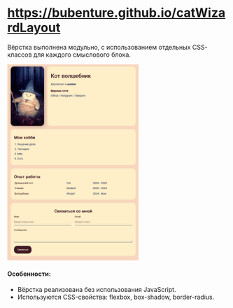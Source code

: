 # https://bubenture.github.io/catWizardLayout

Вёрстка выполнена модульно, с использованием отдельных CSS-классов для каждого смыслового блока.

<img src="description.png" alt="Изображение 1" style="width: 300px; margin-right: 10px;">

#### Особенности:
- Вёрстка реализована без использования JavaScript.
- Используются CSS-свойства: flexbox, box-shadow, border-radius.
